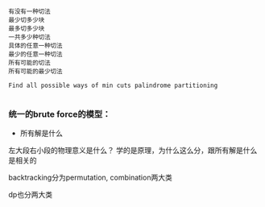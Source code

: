 


```
有‌没‌有‌一‌种‌切‌法‌ ‌
最‌少‌切‌多‌少‌块‌ ‌
最‌多‌切‌多‌少‌块‌ ‌
一‌共‌多‌少‌种‌切‌法‌ ‌
具‌体‌的‌任‌意‌一‌种‌切‌法‌ ‌
最‌少‌的‌任‌意‌一‌种‌切‌法‌ ‌
所‌有‌可‌能‌的‌切‌法‌ ‌
所‌有‌可‌能‌的‌最‌少‌切‌法‌ ‌
 ‌
Find‌ ‌all‌ ‌possible‌ ‌ways‌ ‌of‌ ‌min‌ ‌cuts‌ ‌palindrome‌ ‌partitioning‌ ‌


```
### 统一的brute force的模型：
- 所有解是什么


左大段右小段的物理意义是什么？ 学的是原理，为什么这么分，跟所有解是什么是相关的

backtracking分为permutation, combination两大类

dp也分两大类

